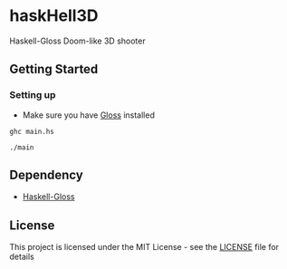# haskHell3D

Haskell-Gloss Doom-like 3D shooter

## Getting Started
### Setting up

* Make sure you have [Gloss](http://hackage.haskell.org/package/gloss) installed

```
ghc main.hs
```

```
./main
```

## Dependency

* [Haskell-Gloss](http://hackage.haskell.org/package/gloss)

## License

This project is licensed under the MIT License - see the [LICENSE](LICENSE) file for details
